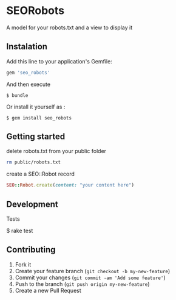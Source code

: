 # SEORobots

A model for your robots.txt and a view to display it

## Instalation

Add this line to your application's Gemfile:

```ruby
gem 'seo_robots'
```

And then execute

    $ bundle

Or install it yourself as :

    $ gem install seo_robots

## Getting started

delete robots.txt from your public folder

```sh
rm public/robots.txt
```

create a SEO::Robot record

```ruby
SEO::Robot.create(content: "your content here")
```

## Development

Tests

  $ rake test

## Contributing

1. Fork it
2. Create your feature branch (`git checkout -b my-new-feature`)
3. Commit your changes (`git commit -am 'Add some feature'`)
4. Push to the branch (`git push origin my-new-feature`)
5. Create a new Pull Request
